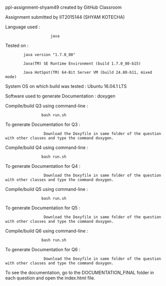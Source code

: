 ppl-assignment-shyam49 created by GitHub Classroom

Assignment submitted by  IIT2015144 (SHYAM KOTECHA)

Language used : 

                        java

Tested on :
            
            java version "1.7.0_80"

            Java(TM) SE Runtime Environment (build 1.7.0_80-b15)
            
            Java HotSpot(TM) 64-Bit Server VM (build 24.80-b11, mixed mode)
            
System OS on which build was tested :  Ubuntu 16.04.1 LTS
 
 Software used to generate Documentation : doxygen
 

 Compile/build Q3 using command-line :
                    
                    bash run.sh
  
  To generate Documentation for Q3 :
                     
                     Download the Doxyfile in same folder of the question with other classes and type the command doxygen.
             

Compile/build Q4 using command-line :
                    
                    bash run.sh
  
  To generate Documentation for Q4 :
                     
                     Download the Doxyfile in same folder of the question with other classes and type the command doxygen.
                     
 
 Compile/build Q5 using command-line :
                    
                    bash run.sh
  
  To generate Documentation for Q5 :
                     
                     Download the Doxyfile in same folder of the question with other classes and type the command doxygen.
                     
                     
                     
  Compile/build Q6 using command-line :
                    
                    bash run.sh
  
  To generate Documentation for Q6 :
                     
                     Download the Doxyfile in same folder of the question with other classes and type the command doxygen.
                     
                     
                     
  
  
  To see the documentation, go to the DOCUMENTATION_FINAL folder in each question and open the index.html file.
